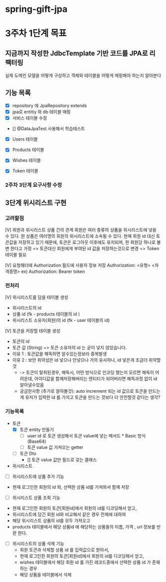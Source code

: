 # spring-gift-jpa

# 3주차 1단계 목표
## 지금까지 작성한 JdbcTemplate 기반 코드를 JPA로 리팩터링
실제 도메인 모델을 어떻게 구성하고 객체와 테이블을 어떻게 매핑해야 하는지 알아본다

## 기능 목록 

- [x] repository 에 JpaRepository extends
- [x] jpa로 entitiy 와 db 테이블 매핑 
- [x] 서비스 테이블 수정

- []  @DataJpaTest 사용해서 학습테스트

- [x] Users 테이블 
- [x] Products 테이블 
- [x] Wishes 테이블 
- [x] Token 테이블 


### 2주차 3단계 요구사항 수정

## 3단계 위시리스트 구현

### 고려할점
[V] 회원과 위시리스트 상품 간의 관계
회원은 여러 종류의 상품을 위시리스트에 넣을 수 있다.
한 상품은 여러명의 회원의 위시리스트에 소속될 수 있다.
현재 회원 id 대신 토큰값을 저장하고 있기 때문에, 토큰은 로그아웃 이후에도 유지되며, 한 회원당 하나로 불변 한다고 가정
=> 토큰대신 회원에게 부여된 id 값을 저장하는것으로 변경
=> Token 테이블 필요

[V] 요청헤더에 Authorization 필드에 사용자 정보 저장
Authorization: <유형> <자격증명> ex) Authorization: Bearer token

### 전처리 
[V] 위시리스트를 담을 테이블 생성
* 위시리스트의 id 
* 상품 id (fk - products 테이블의 id )
* 위시리스트 소유자(회원)의 id (fk - user 테이블의 id)

[V] 토큰을 저장할 테이블 생성 
* 토큰의 id
* 토큰 값 (String)
=> 토큰 소유자의 id 는 굳이 넣지 않았습니다.
 * 이유 1 : 토큰값을 해독하면 알수있는정보라 중복발생
 * 이유 2 : 보안 취약성은 id 넣으나 안넣으나 거의 유사하나, id 넣은게 조금더 취약할것
   * -> 토큰이 탈취된경우, 해독시, 어떤 방식으로 인코딩 했는지 모르면 해독이 어려운데, 아이디값을 함께저장해버리는 엔티티가 되어버리면 해독과정 없이 id 알아낼수있음 
   * 궁금한사항 (추가로 알아볼것): auto increment 되는 id 값으로 토큰을 만드는게  유저가 입력한 id 를 가지고 토큰을 만드는 것보다 더 안전할것 같다는 생각? 
 
### 기능목록 
* 토큰 
    - [x] 토큰 entity 만들기
      - [ ] user id 로 토큰 생성해서 토큰 value에 넣는 메서드 
            * Basic 방식 (Base64)
      - [ ] 토큰 value 값 가져오는 getter 

  - [ ] 토큰 Dto
    - [] 토큰 value 값만 필드로 갖는 클래스 

* 위시리스트
- [ ] 위시리스트에 상품 추가 기능
 * 현재 로그인한 회원의 id 와, 선택한 상품 id를 가져와서 함께 저장

- [ ] 위시리스트 상품 조회 기능
 * 현재 로그인한 회원의 토큰[회원id]에서 회원의 id를 디코딩해서 얻고, 
 * 위시리스트에 담긴 회원 id와 비교해서 같은 경우 전체에 대하여
 * 해당 위시리스트 상품의 id를 모두 가져오고
 * products 테이블에서 해당 상품id 에 해당하는 상품들의 이름, 가격 , url 정보를 반환 한다.

- [ ] 위시리스트의 상품 삭제 기능
  * 회원 토큰과 삭제할 상품 id 를 입력값으로 받아서, 
  * 현재 로그인한 회원의 토큰[회원id]에서 회원의 id를 디코딩해서 얻고,
  * wishes 테이블에서 해당 회원 id 를 가진 레코드중에서 선택한 상품 id 가 존재하는 경우
  * 해당 상품을 테이블에서 삭제



